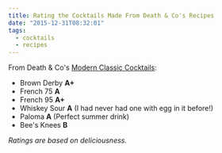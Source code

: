 ```yaml
---
title: Rating the Cocktails Made From Death & Co's Recipes
date: "2015-12-31T08:32:01"
tags:
  - cocktails
  - recipes
---
```


From Death & Co's [Modern Classic Cocktails](http://amzn.to/2aArKL8):

- Brown Derby **A+**
- French 75 **A**
- French 95 **A+**
- Whiskey Sour **A** (I had never had one with egg in it before!)
- Paloma **A** (Perfect summer drink)
- Bee's Knees **B**

_Ratings are based on deliciousness._
